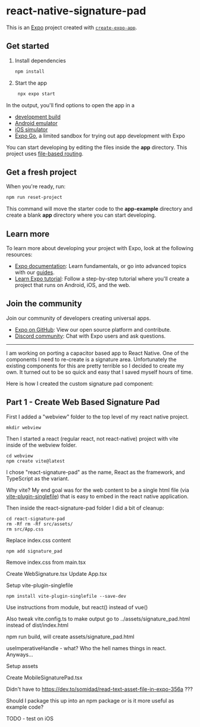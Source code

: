 # react-native-signature-pad

This is an [Expo](https://expo.dev) project created with [`create-expo-app`](https://www.npmjs.com/package/create-expo-app).

## Get started

1. Install dependencies

   ```bash
   npm install
   ```

2. Start the app

   ```bash
    npx expo start
   ```

In the output, you'll find options to open the app in a

- [development build](https://docs.expo.dev/develop/development-builds/introduction/)
- [Android emulator](https://docs.expo.dev/workflow/android-studio-emulator/)
- [iOS simulator](https://docs.expo.dev/workflow/ios-simulator/)
- [Expo Go](https://expo.dev/go), a limited sandbox for trying out app development with Expo

You can start developing by editing the files inside the **app** directory. This project uses [file-based routing](https://docs.expo.dev/router/introduction).

## Get a fresh project

When you're ready, run:

```bash
npm run reset-project
```

This command will move the starter code to the **app-example** directory and create a blank **app** directory where you can start developing.

## Learn more

To learn more about developing your project with Expo, look at the following resources:

- [Expo documentation](https://docs.expo.dev/): Learn fundamentals, or go into advanced topics with our [guides](https://docs.expo.dev/guides).
- [Learn Expo tutorial](https://docs.expo.dev/tutorial/introduction/): Follow a step-by-step tutorial where you'll create a project that runs on Android, iOS, and the web.

## Join the community

Join our community of developers creating universal apps.

- [Expo on GitHub](https://github.com/expo/expo): View our open source platform and contribute.
- [Discord community](https://chat.expo.dev): Chat with Expo users and ask questions.


-------------------




I am working on porting a capacitor based app to React Native. One of the components I need to re-create is a signature area. Unfortunately the existing components for this are pretty terrible so I decided to create my own. It turned out to be so quick and easy that I saved myself hours of time.

Here is how I created the custom signature pad component:

## Part 1 - Create Web Based Signature Pad

First I added a "webview" folder to the top level of my react native project.

```
mkdir webview
```

Then I started a react (regular react, not react-native) project with vite inside of the webview folder.

```
cd webview
npm create vite@latest
```

I chose "react-signature-pad" as the name, React as the framework, and TypeScript as the variant.

Why vite? My end goal was for the web content to be a single html file (via [vite-plugin-singlefile](https://www.npmjs.com/package/vite-plugin-singlefile)) that is easy to embed in the react native application.

Then inside the react-signature-pad folder I did a bit of cleanup:

```
cd react-signature-pad
rm -Rf rm -Rf src/assets/
rm src/App.css
```

Replace index.css content

```
npm add signature_pad
```


Remove index.css from main.tsx

Create WebSignature.tsx
Update App.tsx

Setup vite-plugin-singlefile

```
npm install vite-plugin-singlefile --save-dev
```

Use instructions from module, but react() instead of vue()

Also tweak vite.config.ts to make output go to ../assets/signature_pad.html instead of dist/index.html

npm run build, will create assets/signature_pad.html

useImperativeHandle - what? Who the hell names things in react. Anyways...

Setup assets

Create MobileSignaturePad.tsx

Didn't have to https://dev.to/somidad/read-text-asset-file-in-expo-356a ???


Should I package this up into an npm package or is it more useful as example code?


TODO - test on iOS